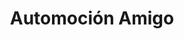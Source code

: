 ---
title: "Automoción Amigo"
url: /almendralejo/automocion-amigo/
shop: reparación de automóviles
---